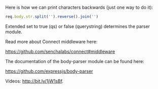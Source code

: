 Here is how we can print characters backwards (just one way to do it):

```js
req.body.str.split('').reverse().join('')
```

Extended set to true (qs) or false (querystring) determines the parser module.

Read more about Connect middleware here:

  https://github.com/senchalabs/connect#middleware

The documentation of the body-parser module can be found here:

  https://github.com/expressjs/body-parser

Videos: http://bit.ly/1jW1sBf.